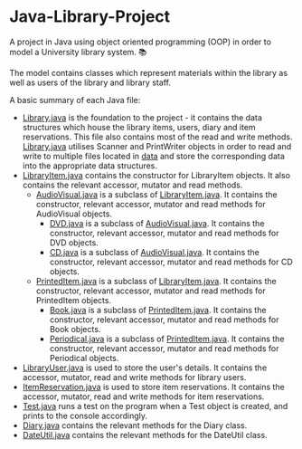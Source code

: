 # Java-Library-Project
A project in Java using object oriented programming (OOP) in order to model a University library system. 📚

The model contains classes which represent materials within the library as well as users of the library and library staff.

A basic summary of each Java file:

* [Library.java](https://github.com/SHussain84/Java-Library-Project/blob/main/Library.java) is the foundation to the project - it contains the data structures which house the library items, users, diary and item reservations. This file also contains most of the read and write methods. [Library.java](https://github.com/SHussain84/Java-Library-Project/blob/main/Library.java) utilises Scanner and PrintWriter objects in order to read and write to multiple files located in [data](https://github.com/SHussain84/Java-Library-Project/tree/main/data) and store the corresponding data into the appropriate data structures. 
* [LibraryItem.java](https://github.com/SHussain84/Java-Library-Project/blob/main/LibraryItem.java) contains the constructor for LibraryItem objects. It also contains the relevant accessor, mutator and read methods.
	* [AudioVisual.java](https://github.com/SHussain84/Java-Library-Project/blob/main/AudioVisual.java) is a subclass of [LibraryItem.java](https://github.com/SHussain84/Java-Library-Project/blob/main/LibraryItem.java). It contains the constructor, relevant accessor, mutator and read methods for AudioVisual objects.
		* [DVD.java](https://github.com/SHussain84/Java-Library-Project/blob/main/DVD.java) is a subclass of [AudioVisual.java](https://github.com/SHussain84/Java-Library-Project/blob/main/AudioVisual.java). It contains the constructor, relevant accessor, mutator and read methods for DVD objects.
		* [CD.java](https://github.com/SHussain84/Java-Library-Project/blob/main/CD.java) is a subclass of [AudioVisual.java](https://github.com/SHussain84/Java-Library-Project/blob/main/AudioVisual.java). It contains the constructor, relevant accessor, mutator and read methods for CD objects.
	* [PrintedItem.java](https://github.com/SHussain84/Java-Library-Project/blob/main/PrintedItem.java) is a subclass of [LibraryItem.java](https://github.com/SHussain84/Java-Library-Project/blob/main/LibraryItem.java). It contains the constructor, relevant accessor, mutator and read methods for PrintedItem objects. 
		* [Book.java](https://github.com/SHussain84/Java-Library-Project/blob/main/Book.java) is a subclass of [PrintedItem.java](https://github.com/SHussain84/Java-Library-Project/blob/main/PrintedItem.java). It contains the constructor, relevant accessor, mutator and read methods for Book objects.
		* [Periodical.java](https://github.com/SHussain84/Java-Library-Project/blob/main/Periodical.java) is a subclass of [PrintedItem.java](https://github.com/SHussain84/Java-Library-Project/blob/main/PrintedItem.java). It contains the constructor, relevant accessor, mutator and read methods for Periodical objects.
* [LibraryUser.java](https://github.com/SHussain84/Java-Library-Project/blob/main/LibraryUser.java) is used to store the user's details. It contains the accessor, mutator, read and write methods for library users.
* [ItemReservation.java](https://github.com/SHussain84/Java-Library-Project/blob/main/ItemReservation.java) is used to store item reservations. It contains the accessor, mutator, read and write methods for item reservations.
* [Test.java](https://github.com/SHussain84/Java-Library-Project/blob/main/Test.java) runs a test on the program when a Test object is created, and prints to the console accordingly. 
* [Diary.java](https://github.com/SHussain84/Java-Library-Project/blob/main/Diary.java) contains the relevant methods for the Diary class.
* [DateUtil.java](https://github.com/SHussain84/Java-Library-Project/blob/main/DateUtil.java) contains the relevant methods for the DateUtil class.